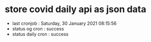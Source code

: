 # store covid daily api as json data

- last cronjob : Saturday, 30 January 2021 08:15:56
- status og cron : success
- status daily cron : success
      
      